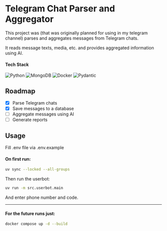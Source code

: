 # Telegram Chat Parser and Aggregator

This project was (that was originally planned for using in my telegram channel) parses and aggregates messages from Telegram chats.

It reads message texts, media, etc. and provides aggregated information using AI.

#### Tech Stack
![Python](https://img.shields.io/badge/Python-3776AB?style=for-the-badge&logo=python&logoColor=white)
![MongoDB](https://img.shields.io/badge/MongoDB-4EA94B?style=for-the-badge&logo=mongodb&logoColor=white)
![Docker](https://img.shields.io/badge/Docker-2496ED?style=for-the-badge&logo=docker&logoColor=white)
![Pydantic](https://img.shields.io/badge/Pydantic-E92063?style=for-the-badge&logo=Pydantic&logoColor=white)

## Roadmap

- [x] Parse Telegram chats
- [x] Save messages to a database
- [ ] Aggregate messages using AI
- [ ] Generate reports

## Usage

Fill .env file via .env.example

#### On first run:
```bash
uv sync --locked --all-groups
```

Then run the userbot:
```bash
uv run -m src.userbot.main
```

And enter phone number and code.

---

#### For the future runs just:
```bash
docker compose up -d --build
```